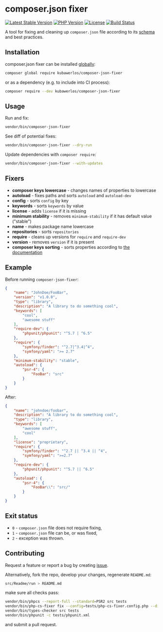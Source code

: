 # composer.json fixer

[![Latest Stable Version](https://img.shields.io/packagist/v/kubawerlos/composer-json-fixer.svg)](https://packagist.org/packages/kubawerlos/composer-json-fixer)
[![PHP Version](https://img.shields.io/badge/php-%5E7.1-8892BF.svg)](https://php.net)
[![License](https://img.shields.io/github/license/kubawerlos/composer-json-fixer.svg)](https://packagist.org/packages/kubawerlos/composer-json-fixer)
[![Build Status](https://img.shields.io/travis/kubawerlos/composer-json-fixer/master.svg)](https://travis-ci.org/kubawerlos/composer-json-fixer)


A tool for fixing and cleaning up `composer.json` file
according to its [schema](https://getcomposer.org/doc/04-schema.md) and best practices.


## Installation
composer.json fixer can be installed [globally](https://getcomposer.org/doc/03-cli.md#global):
```bash
composer global require kubawerlos/composer-json-fixer
```
or as a dependency (e.g. to include into CI process):
```bash
composer require --dev kubawerlos/composer-json-fixer
```


## Usage
Run and fix:
```bash
vendor/bin/composer-json-fixer
```
See diff of potential fixes:
```bash
vendor/bin/composer-json-fixer --dry-run
```
Update dependencies with `composer require`:
```bash
vendor/bin/composer-json-fixer --with-updates
```


## Fixers
- **composer keys lowercase** - changes names of properties to lowercase
- **autoload** - fixes paths and sorts `autoload` and `autoload-dev`
- **config** - sorts `config` by key
- **keywords** - sorts `keywords` by value
- **license** - adds `license` if it is missing
- **minimum stability** - removes `minimum-stability` if it has default value ("stable")
- **name** - makes package name lowercase
- **repositories** - sorts `repositories`
- **require** - cleans up versions for `require` and `require-dev`
- **version** - removes `version` if it is present
- **composer keys sorting** - sorts properties according to [the documentation](https://getcomposer.org/doc/04-schema.md)


## Example
Before running `composer-json-fixer`:
```json
{
    "name": "JohnDoe/FooBar",
    "version": "v1.0.0",
    "type": "library",
    "description": "A library to do something cool",
    "keywords": [
        "cool",
        "awesome stuff"
    ],
    "require-dev": {
        "phpunit/phpunit": "^5.7 | ^6.5"
    },
    "require": {
        "symfony/finder": "^2.7|^3.4|^4",
        "symfony/yaml": ">= 2.7"
    },
    "minimum-stability": "stable",
    "autoload": {
        "psr-4": {
            "FooBar": "src"
        }
    }
}

```
After:
```json
{
    "name": "johndoe/foobar",
    "description": "A library to do something cool",
    "type": "library",
    "keywords": [
        "awesome stuff",
        "cool"
    ],
    "license": "proprietary",
    "require": {
        "symfony/finder": "^2.7 || ^3.4 || ^4",
        "symfony/yaml": ">=2.7"
    },
    "require-dev": {
        "phpunit/phpunit": "^5.7 || ^6.5"
    },
    "autoload": {
        "psr-4": {
            "FooBar\\": "src/"
        }
    }
}

```


## Exit status
 - `0` - `composer.json` file does not require fixing,
 - `1` - `composer.json` file can be, or was fixed,
 - `2` - exception was thrown.


## Contributing
Request a feature or report a bug by creating [issue](https://github.com/kubawerlos/composer-json-fixer/issues).

Alternatively, fork the repo, develop your changes, regenerate `README.md`:
```bash
src/Readme/run > README.md
```
make sure all checks pass:
```bash
vendor/bin/phpcs --report-full --standard=PSR2 src tests
vendor/bin/php-cs-fixer fix --config=tests/php-cs-fixer.config.php --diff --dry-run
vendor/bin/types-checker src tests
vendor/bin/phpunit -c tests/phpunit.xml
```
and submit a pull request.
